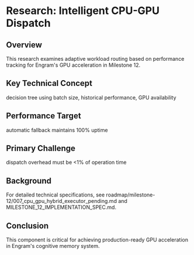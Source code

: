 # Research: Intelligent CPU-GPU Dispatch

## Overview

This research examines adaptive workload routing based on performance tracking for Engram's GPU acceleration in Milestone 12.

## Key Technical Concept

decision tree using batch size, historical performance, GPU availability

## Performance Target

automatic fallback maintains 100% uptime

## Primary Challenge

dispatch overhead must be <1% of operation time

## Background

For detailed technical specifications, see roadmap/milestone-12/007_cpu_gpu_hybrid_executor_pending.md and MILESTONE_12_IMPLEMENTATION_SPEC.md.

## Conclusion

This component is critical for achieving production-ready GPU acceleration in Engram's cognitive memory system.
